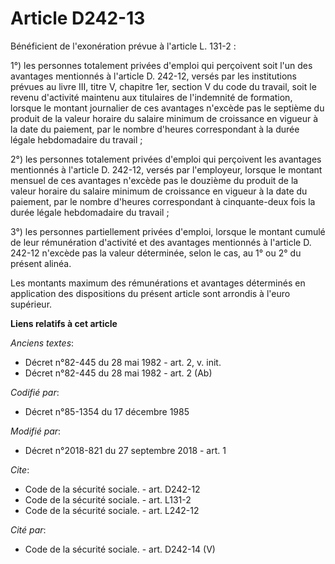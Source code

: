 # Article D242-13

Bénéficient de l'exonération prévue à l'article L. 131-2 : 

1°) les personnes totalement privées d'emploi qui perçoivent soit l'un des avantages mentionnés à l'article D. 242-12, versés
par les institutions prévues au livre III, titre V, chapitre 1er, section V du code du travail, soit le revenu d'activité
maintenu aux titulaires de l'indemnité de formation, lorsque le montant journalier de ces avantages n'excède pas le septième
du produit de la valeur horaire du salaire minimum de croissance en vigueur à la date du paiement, par le nombre d'heures
correspondant à la durée légale hebdomadaire du travail ; 

2°) les personnes totalement privées d'emploi qui perçoivent les avantages mentionnés à l'article D. 242-12, versés par
l'employeur, lorsque le montant mensuel de ces avantages n'excède pas le douzième du produit de la valeur horaire du salaire
minimum de croissance en vigueur à la date du paiement, par le nombre d'heures correspondant à cinquante-deux fois la durée
légale hebdomadaire du travail ; 

3°) les personnes partiellement privées d'emploi, lorsque le montant cumulé de leur rémunération d'activité et des avantages
mentionnés à l'article D. 242-12 n'excède pas la valeur déterminée, selon le cas, au 1° ou 2° du présent alinéa. 

Les montants maximum des rémunérations et avantages déterminés en application des dispositions du présent article sont
arrondis à l'euro supérieur.

**Liens relatifs à cet article**

_Anciens textes_:

  - Décret n°82-445 du 28 mai 1982 - art. 2, v. init.
  - Décret n°82-445 du 28 mai 1982 - art. 2 (Ab)

_Codifié par_:

  - Décret n°85-1354 du 17 décembre 1985

_Modifié par_:

  - Décret n°2018-821 du 27 septembre 2018 - art. 1

_Cite_:

  - Code de la sécurité sociale. - art. D242-12
  - Code de la sécurité sociale. - art. L131-2
  - Code de la sécurité sociale. - art. L242-12

_Cité par_:

  - Code de la sécurité sociale. - art. D242-14 (V)
